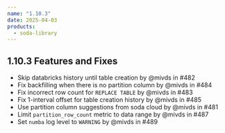 ```yaml
---
name: "1.10.3"
date: 2025-04-03
products:
  - soda-library
---
```


## 1.10.3 Features and Fixes
* Skip databricks history until table creation by @mivds in #482
* Fix backfilling when there is no partition column by @mivds in #484
* Fix incorrect row count for `REPLACE TABLE` by @mivds in #483
* Fix 1-interval offset for table creation history by @mivds in #485
* Use partition column suggestions from soda cloud by @mivds in #481
* Limit `partition_row_count` metric to data range by @mivds in #487
* Set `numba` log level to `WARNING` by @mivds in #489